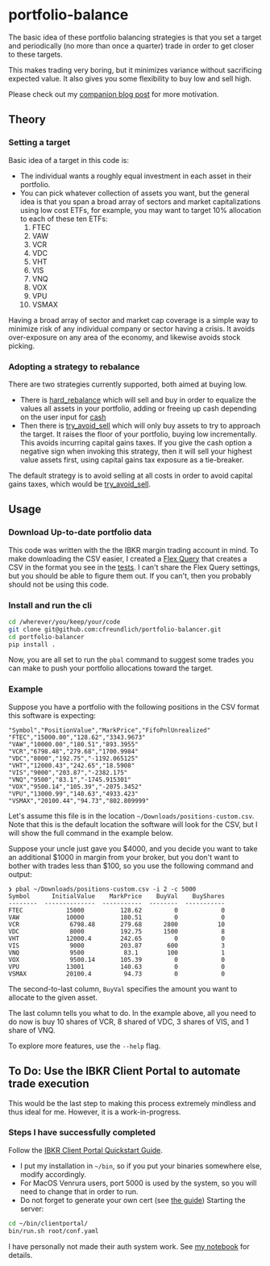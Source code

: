 # portfolio-balance
The basic idea of these portfolio balancing strategies is that you set a target and periodically (no more than once a quarter) trade in order to get closer to these targets.

This makes trading very boring, but it minimizes variance without sacrificing expected value.  It also gives you some flexibility to buy low and sell high.

Please check out my [companion blog post](https://cfreundlich.github.io/portfolio-balancer/) for more motivation.

## Theory
### Setting a target
Basic idea of a target in this code is:
- The individual wants a roughly equal investment in each asset in their portfolio.
- You can pick whatever collection of assets you want, but the general idea is that you span a broad array of sectors and market capitalizations using low cost ETFs, for example, you may want to target 10% allocation to each of these ten ETFs:
  1. FTEC
  1. VAW
  1. VCR
  1. VDC
  1. VHT
  1. VIS
  1. VNQ
  1. VOX
  1. VPU
  1. VSMAX

Having a broad array of sector and market cap coverage is a simple way to minimize risk of any individual company or sector having a crisis.
It avoids over-exposure on any area of the economy, and likewise avoids stock picking.
 
### Adopting a strategy to rebalance
There are two strategies currently supported, both aimed at buying low.
- There is [hard_rebalance](./src/pbal/hard_rebal.py) which will sell and buy in order to equalize the values all assets in your portfolio, adding or freeing up cash depending on the user input for [cash](./src/pbal/cli.py)
- Then there is [try_avoid_sell](./src/pbal/try_avoid_sell.py) which will only buy assets to try to approach the target.  It raises the floor of your portfolio, buying low incrementally.  This avoids incurring capital gains taxes.  If you give the cash option a negative sign when invoking this strategy, then it will sell your highest value assets first, using capital gains tax exposure as a tie-breaker.

The default strategy is to avoid selling at all costs in order to avoid capital gains taxes, which would be [try_avoid_sell](./src/pbal/try_avoid_sell.py).

## Usage
### Download Up-to-date portfolio data
This code was written with the the IBKR margin trading account in mind.
To make downloading the CSV easier, I created a [Flex Query](https://portal.interactivebrokers.com/AccountManagement/AmAuthentication?action=RM_FLEX_QUERIES) that creates a CSV in the format you see in the [tests](./tests/data).
I can't share the Flex Query settings, but you should be able to figure them out.
If you can't, then you probably should not be using this code.


### Install and run the cli
```bash
cd /wherever/you/keep/your/code
git clone git@github.com:cfreundlich/portfolio-balancer.git
cd portfolio-balancer
pip install .
```
Now, you are all set to run the `pbal` command to suggest some trades you can make to push your portfolio allocations toward the target.


### Example
Suppose you have a portfolio with the following positions in the CSV format this software is expecting:
```
"Symbol","PositionValue","MarkPrice","FifoPnlUnrealized"
"FTEC","15000.00","128.62","3343.9673"
"VAW","10000.00","180.51","893.3955"
"VCR","6798.48","279.68","1700.9984"
"VDC","8000","192.75","-1192.065125"
"VHT","12000.43","242.65","18.5908"
"VIS","9000","203.87","-2382.175"
"VNQ","9500","83.1","-1745.915301"
"VOX","9500.14","105.39","-2075.3452"
"VPU","13000.99","140.63","4933.423"
"VSMAX","20100.44","94.73","802.809999"
```
Let's assume this file is in the location `~/Downloads/positions-custom.csv`.  Note that this is the default location the software will look for the CSV, but I will show the full command in the example below.

Suppose your uncle just gave you $4000, and you decide you want to take an additional $1000 in margin from your broker, but you don't want to bother with trades less than $100, so you use the following command and output:
```
❯ pbal ~/Downloads/positions-custom.csv -i 2 -c 5000
Symbol      InitialValue    MarkPrice    BuyVal    BuyShares
--------  --------------  -----------  --------  -----------
FTEC            15000          128.62         0            0
VAW             10000          180.51         0            0
VCR              6798.48       279.68      2800           10
VDC              8000          192.75      1500            8
VHT             12000.4        242.65         0            0
VIS              9000          203.87       600            3
VNQ              9500           83.1        100            1
VOX              9500.14       105.39         0            0
VPU             13001          140.63         0            0
VSMAX           20100.4         94.73         0            0
```
The second-to-last column, `BuyVal` specifies the amount you want to allocate to the given asset.

The last column tells you what to do.  In the example above, all you need to do now is buy 10 shares of VCR, 8 shared of VDC, 3 shares of VIS, and 1 share of VNQ.

To explore more features, use the `--help` flag.

## To Do: Use the IBKR Client Portal to automate trade execution
This would be the last step to making this process extremely mindless and thus ideal for me.
However, it is a work-in-progress.

### Steps I have successfully completed
Follow the [IBKR Client Portal Quickstart Guide](https://interactivebrokers.github.io/cpwebapi/quickstart).
- I put my installation in `~/bin`, so if you put your binaries somewhere else, modify accordingly.
- For MacOS Venrura users, port 5000 is used by the system, so you will need to change that in order to run.
- Do not forget to generate your own cert (see [the guide](https://interactivebrokers.github.io/cpwebapi/use-cases#invalid-ssl-certificate))
Starting the server:
```bash
cd ~/bin/clientportal/
bin/run.sh root/conf.yaml
```
I have personally not made their auth system work.  See [my notebook](./notebooks/main.ipynb) for details.
